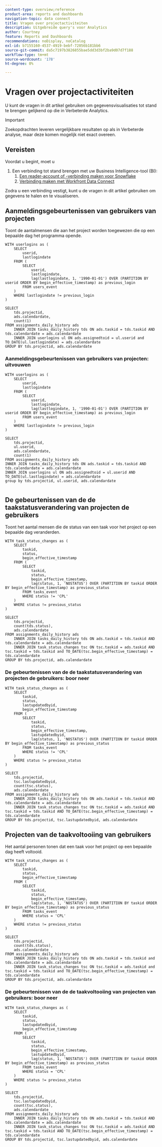 ```yaml
---
content-type: overview;reference
product-area: reports and dashboards
navigation-topic: data connect
title: Vragen over projectactiviteiten
description: Uitgebreide query's voor Analytics
author: Courtney
feature: Reports and Dashboards
recommendations: noDisplay, noCatalog
exl-id: b7155160-4537-4919-bebf-72056b181bb6
source-git-commit: da5c7197b3826855bae5dd3d3bf2ba9d07d7f188
workflow-type: tm+mt
source-wordcount: '178'
ht-degree: 0%

---
```


# Vragen over projectactiviteiten

U kunt de vragen in dit artikel gebruiken om gegevensvisualisaties tot stand te brengen gelijkend op die in Verbeterde Analytics.

>[!IMPORTANT]
>
>Zoekopdrachten leveren vergelijkbare resultaten op als in Verbeterde analyse, maar deze komen mogelijk niet exact overeen.


## Vereisten

Voordat u begint, moet u

1. Een verbinding tot stand brengen met uw Business Intelligence-tool (BI):
   1. [Een reader-account of -verbinding maken voor Snowflake](/help/quicksilver/reports-and-dashboards/data-lake/create-a-reader-account.md)
   1. [Verbinding maken met Workfront Data Connect](/help/quicksilver/reports-and-dashboards/data-lake/share-data-externally.md)

Zodra u een verbinding vestigt, kunt u de vragen in dit artikel gebruiken om gegevens te halen en te visualiseren.

## Aanmeldingsgebeurtenissen van gebruikers van projecten

Toont de aantalmensen die aan het project worden toegewezen die op een bepaalde dag het programma opende.

```
WITH userlogins as ( 
    SELECT 
        userid, 
        lastlogindate 
    FROM ( 
        SELECT 
            userid, 
            lastlogindate, 
            lag(lastlogindate, 1, '1990-01-01') OVER (PARTITION BY userid ORDER BY begin_effective_timestamp) as previous_login 
        FROM users_event 
    ) 
    WHERE lastlogindate != previous_login 
) 
 
SELECT 
    tds.projectid, 
    ads.calendardate, 
    count(1) 
FROM assignments_daily_history ads 
    INNER JOIN tasks_daily_history tds ON ads.taskid = tds.taskid AND tds.calendardate = ads.calendardate 
    INNER JOIN userlogins ul ON ads.assignedtoid = ul.userid and TO_DATE(ul.lastlogindate) = ads.calendardate 
GROUP BY tds.projectid, ads.calendardate
```

### Aanmeldingsgebeurtenissen van gebruikers van projecten: uitvouwen

```
WITH userlogins as ( 
    SELECT 
        userid, 
        lastlogindate 
    FROM ( 
        SELECT 
            userid, 
            lastlogindate, 
            lag(lastlogindate, 1, '1990-01-01') OVER (PARTITION BY userid ORDER BY begin_effective_timestamp) as previous_login 
        FROM users_event 
    ) 
    WHERE lastlogindate != previous_login 
) 

SELECT 
    tds.projectid, 
    ul.userid, 
    ads.calendardate, 
    count(1) 
FROM assignments_daily_history ads 
INNER JOIN tasks_daily_history tds ON ads.taskid = tds.taskid AND tds.calendardate = ads.calendardate 
INNER JOIN userlogins ul ON ads.assignedtoid = ul.userid AND TO_DATE(ul.lastlogindate) = ads.calendardate 
group by tds.projectid, ul.userid, ads.calendardate
 
```

## De gebeurtenissen van de de taakstatusverandering van projecten de gebruikers

Toont het aantal mensen die de status van een taak voor het project op een bepaalde dag veranderden.

```
WITH task_status_changes as (  
    SELECT 
        taskid, 
        status, 
        begin_effective_timestamp  
    FROM (  
        SELECT 
            taskid, 
            status, 
            begin_effective_timestamp, 
            lag(status, 1, 'NOSTATUS') OVER (PARTITION BY taskid ORDER BY begin_effective_timestamp) as previous_status 
        FROM tasks_event 
        WHERE status != 'CPL' 
    )  
    WHERE status != previous_status  
)  
 
SELECT 
    tds.projectid, 
    count(tds.status), 
    ads.calendardate 
FROM assignments_daily_history ads 
    INNER JOIN tasks_daily_history tds ON ads.taskid = tds.taskid AND tds.calendardate = ads.calendardate 
    INNER JOIN task_status_changes tsc ON tsc.taskid = ads.taskid AND tsc.taskid = tds.taskid and TO_DATE(tsc.begin_effective_timestamp) = tds.calendardate 
GROUP BY tds.projectid, ads.calendardate
```

### De gebeurtenissen van de de taakstatusverandering van projecten de gebruikers: boor neer

```
WITH task_status_changes as (  
    SELECT 
        taskid, 
        status, 
        lastupdatedbyid, 
        begin_effective_timestamp  
    FROM (  
        SELECT 
            taskid, 
            status, 
            begin_effective_timestamp, 
            lastupdatedbyid, 
            lag(status, 1, 'NOSTATUS') OVER (PARTITION BY taskid ORDER BY begin_effective_timestamp) as previous_status  
        FROM tasks_event  
        WHERE status != 'CPL'  
    )  
    WHERE status != previous_status  
)  
 
SELECT 
    tds.projectid, 
    tsc.lastupdatedbyid, 
    count(tsc.status), 
    ads.calendardate 
FROM assignments_daily_history ads 
    INNER JOIN tasks_daily_history tds ON ads.taskid = tds.taskid AND tds.calendardate = ads.calendardate 
    INNER JOIN task_status_changes tsc ON tsc.taskid = ads.taskid AND tsc.taskid = tds.taskid AND TO_DATE(tsc.begin_effective_timestamp) = tds.calendardate 
GROUP BY tds.projectid, tsc.lastupdatedbyid, ads.calendardate
```

## Projecten van de taakvoltooiing van gebruikers

Het aantal personen tonen dat een taak voor het project op een bepaalde dag heeft voltooid.

```
WITH task_status_changes as (  
    SELECT 
        taskid, 
        status, 
        begin_effective_timestamp  
    FROM (  
        SELECT 
            taskid, 
            status, 
            begin_effective_timestamp, 
            lag(status, 1, 'NOSTATUS') OVER (PARTITION BY taskid ORDER BY begin_effective_timestamp) as previous_status  
        FROM tasks_event  
        WHERE status = 'CPL'  
    )  
    WHERE status != previous_status  
) 
 
SELECT 
    tds.projectid, 
    count(tds.status), 
    ads.calendardate 
FROM assignments_daily_history ads 
    INNER JOIN tasks_daily_history tds ON ads.taskid = tds.taskid and tds.calendardate = ads.calendardate 
    INNER JOIN task_status_changes tsc ON tsc.taskid = ads.taskid and tsc.taskid = tds.taskid and TO_DATE(tsc.begin_effective_timestamp) = tds.calendardate 
GROUP BY tds.projectid, ads.calendardate
```

### De gebeurtenissen van de de taakvoltooiing van projecten van gebruikers: boor neer

```
WITH task_status_changes as (  
    SELECT 
        taskid, 
        status, 
        lastupdatedbyid, 
        begin_effective_timestamp  
    FROM (  
        SELECT 
            taskid, 
            status, 
            begin_effective_timestamp, 
            lastupdatedbyid, 
            lag(status, 1, 'NOSTATUS') OVER (PARTITION BY taskid ORDER BY begin_effective_timestamp) as previous_status  
        FROM tasks_event  
        WHERE status = 'CPL'  
    )  
    WHERE status != previous_status  
)  
 
SELECT 
    tds.projectid, 
    tsc.lastupdatedbyid, 
    count(tsc.status), 
    ads.calendardate 
FROM assignments_daily_history ads 
    INNER JOIN tasks_daily_history tds ON ads.taskid = tds.taskid AND tds.calendardate = ads.calendardate 
    INNER JOIN task_status_changes tsc ON tsc.taskid = ads.taskid AND tsc.taskid = tds.taskid AND TO_DATE(tsc.begin_effective_timestamp) = tds.calendardate 
GROUP BY tds.projectid, tsc.lastupdatedbyid, ads.calendardate
```
